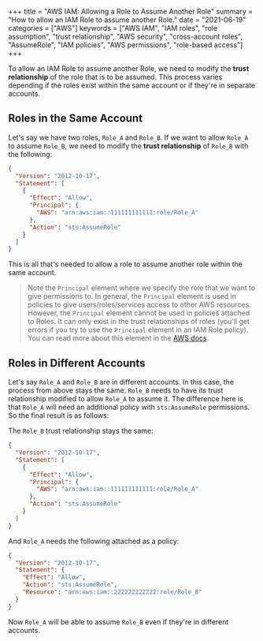 +++
title = "AWS IAM: Allowing a Role to Assume Another Role"
summary = "How to allow an IAM Role to assume another Role."
date = "2021-06-19"
categories = ["AWS"]
keywords = ["AWS IAM", "IAM roles", "role assumption", "trust relationship", "AWS security", "cross-account roles", "AssumeRole", "IAM policies", "AWS permissions", "role-based access"]
+++

To allow an IAM Role to assume another Role, we need to modify the **trust relationship** of the role that is to be assumed. This process varies depending if the roles exist within the same account or if they're in separate accounts.

## Roles in the Same Account

Let's say we have two roles, `Role_A` and `Role_B`. If we want to allow `Role_A` to assume `Role_B`, we need to modify the **trust relationship** of `Role_B` with the following:

```json
{
  "Version": "2012-10-17",
  "Statement": [
    {
      "Effect": "Allow",
      "Principal": {
        "AWS": "arn:aws:iam::111111111111:role/Role_A"
      },
      "Action": "sts:AssumeRole"
    }
  ]
}
```

This is all that's needed to allow a role to assume another role within the same account.

> Note the `Principal` element where we specify the role that we want to give permissions to. In general, the `Principal` element is used in policies to give users/roles/services access to other AWS resources. However, the `Principal` element cannot be used in policies attached to Roles. It can only exist in the trust relationships of roles (you'll get errors if you try to use the `Principal` element in an IAM Role policy). You can read more about this element in the [AWS docs](https://docs.aws.amazon.com/IAM/latest/UserGuide/reference_policies_elements_principal.html).


## Roles in Different Accounts

Let's say `Role_A` and `Role_B` are in different accounts. In this case, the process from above stays the same. `Role_B` needs to have its trust relationship modified to allow `Role_A` to assume it. The difference here is that `Role_A` will need an additional policy with `sts:AssumeRole` permissions. So the final result is as follows:

The `Role_B` trust relationship stays the same:

```json
{
  "Version": "2012-10-17",
  "Statement": [
    {
      "Effect": "Allow",
      "Principal": {
        "AWS": "arn:aws:iam::111111111111:role/Role_A"
      },
      "Action": "sts:AssumeRole"
    }
  ]
}
```

And `Role_A` needs the following attached as a policy:

```json
{
  "Version": "2012-10-17",
  "Statement": {
    "Effect": "Allow",
    "Action": "sts:AssumeRole",
    "Resource": "arn:aws:iam::222222222222:role/Role_B"
  }
}
```

Now `Role_A` will be able to assume `Role_B` even if they're in different accounts.
